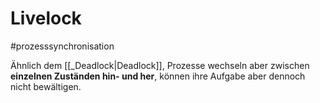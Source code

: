 # Livelock
#prozesssynchronisation


Ähnlich dem [[_Deadlock|Deadlock]], Prozesse wechseln aber zwischen **einzelnen Zuständen hin- und her**, können ihre Aufgabe aber dennoch nicht bewältigen.


